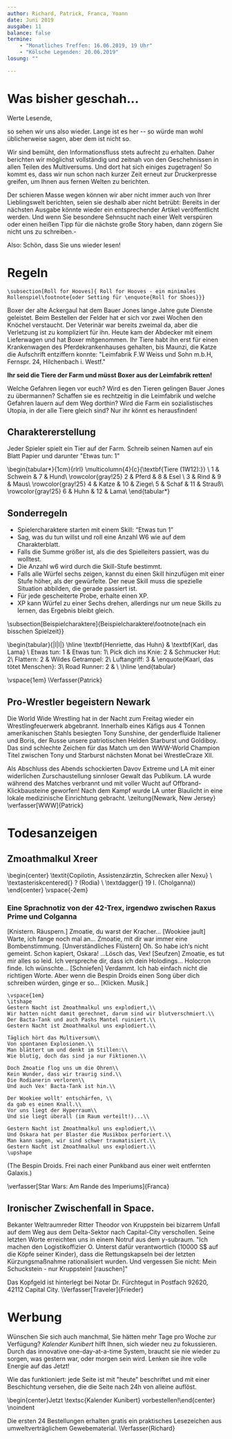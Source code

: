 ```yaml
---
author: Richard, Patrick, Franca, Yoann
date: Juni 2019
ausgabe: 11
balance: false
termine:
    - "Monatliches Treffen: 16.06.2019, 19 Uhr"
    - "Kölsche Legenden: 20.06.2019"
losung: ""

---
```

# Was bisher geschah...
Werte Lesende,

so sehen wir uns also wieder.
Lange ist es her -- so würde man wohl üblicherweise sagen, aber dem ist nicht so.

Wir sind bemüht, den Informationsfluss stets aufrecht zu erhalten.
Daher berichten wir möglichst vollständig und zeitnah von den Geschehnissen in allen Teilen des Multiversums.
Und dort hat sich einiges zugetragen!
So kommt es, dass wir nun schon nach kurzer Zeit erneut zur Druckerpresse greifen, um Ihnen aus fernen Welten zu berichten.

Der schieren Masse wegen können wir aber nicht immer auch von Ihrer Lieblingswelt berichten, seien sie deshalb aber nicht betrübt: Bereits in der nächsten Ausgabe könnte wieder ein entsprechender Artikel veröffentlicht werden.
Und wenn Sie besondere Sehnsucht nach einer Welt verspüren oder einen heißen Tipp für die nächste große Story haben, dann zögern Sie nicht uns zu schreiben.-

Also:  Schön, dass Sie uns wieder lesen!

<!-- Gerade bei einer derart einseitigen Berichterstattung würde es sich anbieten, den obigen Paragraphen doch zu verwenden.-->

# Regeln
```{=tex}
\subsection[Roll for Hooves]{ Roll for Hooves - ein minimales Rollenspiel\footnote{oder Setting für \enquote{Roll for Shoes}}}
```
Boxer der alte Ackergaul hat dem Bauer Jones lange Jahre gute Dienste geleistet. Beim Bestellen der Felder hat er sich vor zwei Wochen den Knöchel verstaucht. Der Veterinär war bereits zweimal da, aber die Verletzung ist zu kompliziert für ihn.
Heute kam der Abdecker mit einem Lieferwagen und hat Boxer mitgenommen. Ihr Tiere habt ihn erst für einen Krankenwagen des Pferdekrankenhauses gehalten, bis Maunzi, die Katze die Aufschrift entziffern konnte:
"Leimfabrik F.W Weiss und Sohn m.b.H, Fernspr. 24, Hilchenbach i. Westf."

**Ihr seid die Tiere der Farm und müsst Boxer aus der Leimfabrik retten!**

Welche Gefahren liegen vor euch?
Wird es den Tieren gelingen Bauer Jones zu übermannen?
Schaffen sie es rechtzeitig in die Leimfabrik und welche Gefahren lauern auf dem Weg dorthin?
Wird die Farm ein sozialistisches Utopia, in der alle Tiere gleich sind?
Nur ihr könnt es herausfinden!

## Charaktererstellung
Jeder Spieler spielt ein Tier auf der Farm. Schreib seinen Namen auf ein Blatt Papier und darunter "Etwas tun: 1"

\begin{tabular*}{1cm}{rlrl}
\multicolumn{4}{c}{\textbf{Tiere (1W12):}} \\
1 & Schwein & 7 & Hund\\
\rowcolor{gray!25}
2 & Pferd & 8 & Esel \\
3 & Rind & 9 & Maus\\
\rowcolor{gray!25}
4 & Katze & 10 & Ziege\\
5 & Schaf & 11 & Strauß\\
\rowcolor{gray!25}
6 & Huhn & 12 & Lama\\
\end{tabular*}
## Sonderregeln
- Spielercharaktere starten mit einem Skill: “Etwas tun 1”
- Sag, was du tun willst und roll eine Anzahl W6 wie auf dem Charakterblatt.
- Falls die Summe größer ist, als die des Spielleiters passiert, was du wolltest.
- Die Anzahl w6 wird durch die Skill-Stufe bestimmt.
- Falls alle Würfel sechs zeigen, kannst du einen Skill hinzufügen mit einer Stufe höher, als der gewürfelte. Der neue Skill muss die spezielle Situation abbilden, die gerade passiert ist.
- Für jede gescheiterte Probe, erhalte einen XP.
- XP kann Würfel zu einer Sechs drehen, allerdings nur um neue Skills zu lernen, das Ergebnis bleibt gleich.

\subsection[Beispielcharaktere]{Beispielcharaktere\footnote{nach ein bisschen Spielzeit}}

\begin{tabular}{|l|l|}
\hline
\textbf{Henriette, das Huhn} & \textbf{Karl, das Lama} \\
Etwas tun: 1 & Etwas tun: 1\\
Pick dich ins Knie: 2 & Schmucker Hut: 2\\
Flattern: 2 & Wildes Getrampel: 2\\
Luftangriff: 3 & \enquote{Kaarl, das tötet Menschen}: 3\\
Road Runner: 2 & \\ \hline
\end{tabular}

\vspace{1em}
\Verfasser{Patrick}

## Pro-Wrestler begeistern Newark
Die World Wide Wrestling hat in der Nacht zum Freitag wieder ein Wrestlingfeuerwerk abgebrannt. Innerhalb eines Käfigs aus 4 Tonnen amerikanischen Stahls besiegten Tony Sunshine, der genderfluide Italiener und Boris, der Russe unsere patriotischen Helden Starburst und Goldiboy. Das sind schlechte Zeichen für das Match um den WWW-World Champion Titel zwischen Tony und Starburst nächsten Monat bei WrestleCraze XII.

Als Abschluss des Abends schockierten Davov Extreme und LA mit einer widerlichen Zurschaustellung sinnloser Gewalt das Publikum. LA wurde während des Matches verbrannt und mit voller Wucht auf Offbrand-Klickbausteine geworfen! Nach dem Kampf wurde LA unter Blaulicht in eine lokale medizinische Einrichtung gebracht.
\zeitung{Newark, New Jersey}
\verfasser[WWW]{Patrick}

# Todesanzeigen
## Zmoathmalkul Xreer
\begin{center}
\textit{Copilotin, Assistenzärztin, Schrecken aller Nexu} \\
\textasteriskcentered{} ? (Rodia) \\
\textdagger{} 19 I. (Cholganna))
\end{center}
\vspace{-2em}

### Eine Sprachnotiz von der 42-Trex, irgendwo zwischen Raxus Prime und Colganna
[Knistern. Räuspern.] Zmoatie, du warst der Kracher… [Wookiee jault] Warte, ich fange noch mal an… Zmoatie, mit dir war immer eine Bombenstimmung. [Unverständliches Flüstern] Oh. So habe ich‘s nicht gemeint. Schon kapiert, Oskara! ...Lösch das, Vex! [Seufzen] Zmoatie, es tut mir alles so leid. Ich verspreche dir, dass ich dein Holodings... Holocron finde. Ich wünschte... [Schniefen] Verdammt. Ich hab einfach nicht die richtigen Worte. Aber wenn die Bespin Droids einen Song über dich schreiben würden, ginge er so... [Klicken. Musik.]

```{=latex}
\vspace{1em}
\itshape
Gestern Nacht ist Zmoathmalkul uns explodiert,\\
Wir hatten nicht damit gerechnet, darum sind wir blutverschmiert.\\
Der Bacta-Tank und auch Pashs Mantel ruiniert.\\
Gestern Nacht ist Zmoathmalkul uns explodiert.\\

Täglich hört das Multiversum\\
Von spontanen Explosionen.\\
Man blättert um und denkt im Stillen:\\
Wie blutig, doch das sind ja nur Fiktionen.\\

Doch Zmoatie flog uns um die Ohren\\
Kein Wunder, dass wir traurig sind.\\
Die Rodianerin verloren\\
Und auch Vex' Bacta-Tank ist hin.\\

Der Wookiee wollt' entschärfen, \\
da gab es einen Knall.\\
Vor uns liegt der Hyperraum\\
Und sie liegt überall (im Raum verteilt!)...\\

Gestern Nacht ist Zmoathmalkul uns explodiert,\\
Und Oskara hat per Blaster die Musikbox perforiert.\\
Man kann sagen, wir sind schwer traumatisiert.\\
Gestern Nacht ist Zmoathmalkul uns explodiert.\\
\upshape
```
(The Bespin Droids. Frei nach einer Punkband aus einer weit entfernten Galaxis.)

\verfasser[Star Wars: Am Rande des Imperiums]{Franca}

## Ironischer Zwischenfall in Space.
Bekanter Weltraumreder Ritter Theodor von Kruppstein bei bizarrem Unfall auf dem Weg aus dem Delta-Sektor nach Capital-City verschollen. Seine letzten Worte erreichten uns in einem Notruf aus dem $\gamma$-subraum. "Ich machen den Logistikoffizier O. Unterst dafür verantwortlich (10000 S$ auf die Köpfe seiner Kinder), dass die Rettungskapseln bei der letzten Kürzungsmaßnahme rationalisiert wurden. Und vergessen Sie nicht: Mein Schuckstein - nur Kruppstein! [rauschen]"

Das Kopfgeld ist hinterlegt bei Notar Dr. Fürchtegut in Postfach 92620, 42112 Capital City.
\Verfasser[Traveler]{Frieder}

# Werbung
Wünschen Sie sich auch manchmal, Sie hätten mehr Tage pro Woche zur Verfügung?
_Kalender Kunibert_ hilft Ihnen, sich wieder neu zu fokussieren.
Durch das innovative one-day-at-a-time System, braucht sie nie wieder zu sorgen, was gestern war, oder morgen sein wird.
Lenken sie ihre volle Energie auf das Jetzt!

Wie das funktioniert: jede Seite ist mit "heute" beschriftet und mit einer Beschichtung versehen, die die Seite nach 24h von alleine auflöst.

\begin{center}Jetzt \textsc{Kalender Kunibert} vorbestellen!\end{center} \noindent

Die ersten 24 Bestellungen erhalten gratis ein praktisches Lesezeichen aus umweltverträglichem Gewebematerial.
\Verfasser{Richard}
